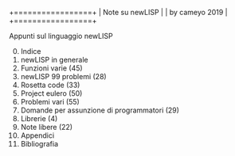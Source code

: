 +=================+
| Note su newLISP |
| by cameyo 2019  |
+=================+

Appunti sul linguaggio newLISP

00) Indice
01) newLISP in generale
02) Funzioni varie (45)
03) newLISP 99 problemi (28)
04) Rosetta code (33)
05) Project eulero (50)
06) Problemi vari (55)
07) Domande per assunzione di programmatori (29)
08) Librerie (4)
09) Note libere (22)
10) Appendici
11) Bibliografia
